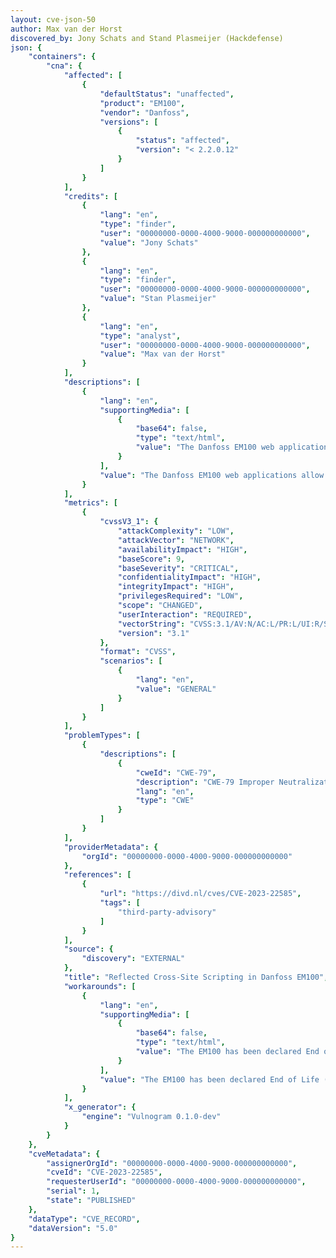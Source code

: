 ```yaml
---
layout: cve-json-50
author: Max van der Horst
discovered_by: Jony Schats and Stand Plasmeijer (Hackdefense)
json: {
    "containers": {
        "cna": {
            "affected": [
                {
                    "defaultStatus": "unaffected",
                    "product": "EM100",
                    "vendor": "Danfoss",
                    "versions": [
                        {
                            "status": "affected",
                            "version": "< 2.2.0.12"
                        }
                    ]
                }
            ],
            "credits": [
                {
                    "lang": "en",
                    "type": "finder",
                    "user": "00000000-0000-4000-9000-000000000000",
                    "value": "Jony Schats"
                },
                {
                    "lang": "en",
                    "type": "finder",
                    "user": "00000000-0000-4000-9000-000000000000",
                    "value": "Stan Plasmeijer"
                },
                {
                    "lang": "en",
                    "type": "analyst",
                    "user": "00000000-0000-4000-9000-000000000000",
                    "value": "Max van der Horst"
                }
            ],
            "descriptions": [
                {
                    "lang": "en",
                    "supportingMedia": [
                        {
                            "base64": false,
                            "type": "text/html",
                            "value": "The Danfoss EM100 web applications allow for Reflected Cross-Site Scripting in the title parameter."
                        }
                    ],
                    "value": "The Danfoss EM100 web applications allow for Reflected Cross-Site Scripting in the title parameter."
                }
            ],
            "metrics": [
                {
                    "cvssV3_1": {
                        "attackComplexity": "LOW",
                        "attackVector": "NETWORK",
                        "availabilityImpact": "HIGH",
                        "baseScore": 9,
                        "baseSeverity": "CRITICAL",
                        "confidentialityImpact": "HIGH",
                        "integrityImpact": "HIGH",
                        "privilegesRequired": "LOW",
                        "scope": "CHANGED",
                        "userInteraction": "REQUIRED",
                        "vectorString": "CVSS:3.1/AV:N/AC:L/PR:L/UI:R/S:C/C:H/I:H/A:H",
                        "version": "3.1"
                    },
                    "format": "CVSS",
                    "scenarios": [
                        {
                            "lang": "en",
                            "value": "GENERAL"
                        }
                    ]
                }
            ],
            "problemTypes": [
                {
                    "descriptions": [
                        {
                            "cweId": "CWE-79",
                            "description": "CWE-79 Improper Neutralization of Input During Web Page Generation ('Cross-site Scripting')",
                            "lang": "en",
                            "type": "CWE"
                        }
                    ]
                }
            ],
            "providerMetadata": {
                "orgId": "00000000-0000-4000-9000-000000000000"
            },
            "references": [
                {
                    "url": "https://divd.nl/cves/CVE-2023-22585",
                    "tags": [
                        "third-party-advisory"
                    ]
                }
            ],
            "source": {
                "discovery": "EXTERNAL"
            },
            "title": "Reflected Cross-Site Scripting in Danfoss EM100",
            "workarounds": [
                {
                    "lang": "en",
                    "supportingMedia": [
                        {
                            "base64": false,
                            "type": "text/html",
                            "value": "The EM100 has been declared End of Life (EOL). Danfoss advises phasing out this type of device."
                        }
                    ],
                    "value": "The EM100 has been declared End of Life (EOL). Danfoss advises phasing out this type of device."
                }
            ],
            "x_generator": {
                "engine": "Vulnogram 0.1.0-dev"
            }
        }
    },
    "cveMetadata": {
        "assignerOrgId": "00000000-0000-4000-9000-000000000000",
        "cveId": "CVE-2023-22585",
        "requesterUserId": "00000000-0000-4000-9000-000000000000",
        "serial": 1,
        "state": "PUBLISHED"
    },
    "dataType": "CVE_RECORD",
    "dataVersion": "5.0"
}
---
```

